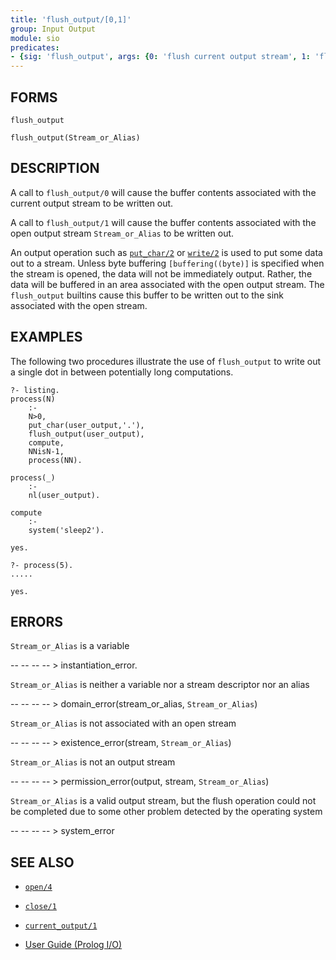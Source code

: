 ```yaml
---
title: 'flush_output/[0,1]'
group: Input Output
module: sio
predicates:
- {sig: 'flush_output', args: {0: 'flush current output stream', 1: 'flush specific output stream'}}
---
```


## FORMS
```
flush_output

flush_output(Stream_or_Alias)
```
## DESCRIPTION

A call to `flush_output/0` will cause the buffer contents associated with the current output stream to be written out.

A call to `flush_output/1` will cause the buffer contents associated with the open output stream `Stream_or_Alias` to be written out.

An output operation such as [`put_char/2`](putchar12.html) or [`write/2`](write12.html) is used to put some data out to a stream. Unless byte buffering `[buffering((byte)]` is specified when the stream is opened, the data will not be immediately output. Rather, the data will be buffered in an area associated with the open output stream. The `flush_output` builtins cause this buffer to be written out to the sink associated with the open stream.

## EXAMPLES

The following two procedures illustrate the use of `flush_output` to write out a single dot in between potentially long computations.

```
?- listing.
process(N)
    :-
    N>0,
    put_char(user_output,'.'),
    flush_output(user_output),
    compute,
    NNisN-1,
    process(NN).

process(_)
    :-
    nl(user_output).

compute
    :-
    system('sleep2').

yes.

?- process(5).
.....

yes.
```
## ERRORS

`Stream_or_Alias` is a variable

-- -- -- -- &gt; instantiation_error.

`Stream_or_Alias` is neither a variable nor a stream descriptor nor an alias

-- -- -- -- &gt; domain_error(stream_or_alias, `Stream_or_Alias`)

`Stream_or_Alias` is not associated with an open stream

-- -- -- -- &gt; existence_error(stream, `Stream_or_Alias`)

`Stream_or_Alias` is not an output stream

-- -- -- -- &gt; permission_error(output, stream, `Stream_or_Alias`)

`Stream_or_Alias` is a valid output stream, but the flush operation could not be completed due to some other problem detected by the operating system

-- -- -- -- &gt; system_error

## SEE ALSO

- [`open/4`](open34.html)
- [`close/1`](close12.html)
- [`current_output/1`](currentinput1.html)

- [User Guide (Prolog I/O)](../guide/10-Prolog-I-O.html)
